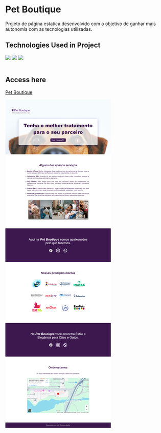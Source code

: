 # Pet Boutique
 Projeto de página estatica desenvolvido com o objetivo de ganhar mais autonomia com as tecnologias utilizadas.

## Technologies Used in Project
<div style="display: inline_block">
    <img align="html5" src="https://img.shields.io/badge/HTML5-E34F26?style=for-the-badge&logo=html5&logoColor=white">
    <img align="css3" src="https://img.shields.io/badge/CSS3-1572B6?style=for-the-badge&logo=css3&logoColor=white">
    <img align="git" src="https://img.shields.io/badge/GIT-E44C30?style=for-the-badge&logo=git&logoColor=white"/>
</div>
<br>

## Access here
<a 
href="https://germeson-martins.github.io/pet-boutique" target="_blank">Pet Boutique
</a>

<img src="img/demo.png" alt="img demo">